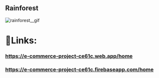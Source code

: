 ## Rainforest
![rainforest__gif](https://user-images.githubusercontent.com/89880589/148310337-2ed8e231-09fc-46e9-95d7-9704fd885a36.gif)


# 🔗Links:
### https://e-commerce-project-ce61c.web.app/home
### https://e-commerce-project-ce61c.firebaseapp.com/home
